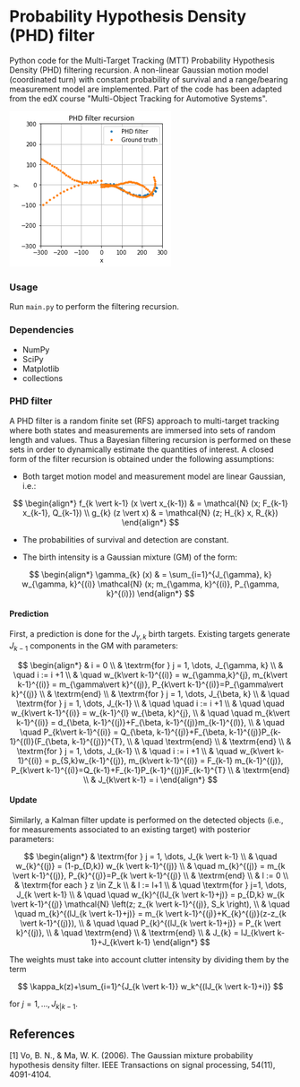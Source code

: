
# Probability Hypothesis Density (PHD) filter

Python code for the Multi-Target Tracking (MTT) Probability Hypothesis Density (PHD) filtering recursion. A non-linear Gaussian motion model (coordinated turn) with constant probability of survival and a range/bearing measurement model are implemented. Part of the code has been adapted from the edX course "Multi-Object Tracking for Automotive Systems".

![Example of filter recursion.](output.png)

### Usage
Run ```main.py``` to perform the filtering recursion.

### Dependencies
* NumPy
* SciPy
* Matplotlib
* collections

### PHD filter
A PHD filter is a random finite set (RFS) approach to multi-target tracking where both states and measurements are immersed into sets of random length and values. Thus a Bayesian filtering recursion is performed on these sets in order to dynamically estimate the quantities of interest. A closed form of the filter recursion is obtained under the following assumptions:

* Both target motion model and measurement model are linear Gaussian, i.e.:

$$
\begin{align*}
f_{k \vert k-1} (x \vert x_{k-1}) & = \mathcal{N} (x; F_{k-1} x_{k-1}, Q_{k-1}) \\
g_{k} (z \vert x) & = \mathcal{N} (z; H_{k} x, R_{k}) 
\end{align*}
$$

* The probabilities of survival and detection are constant.

* The birth intensity is a Gaussian mixture (GM) of the form:


$$
\begin{align*}
\gamma_{k} (x) & = \sum_{i=1}^{J_{\gamma}, k} w_{\gamma, k}^{(i)} \mathcal{N} (x; m_{\gamma, k}^{(i)}, P_{\gamma, k}^{(i)})
\end{align*}
$$


#### Prediction
First, a prediction is done for the $J_{\gamma, k}$ birth targets. Existing targets generate $J_{k-1}$ components in the GM with parameters:

$$
\begin{align*}
& i = 0 \\
& \textrm{for }  j = 1, \dots, J_{\gamma, k} \\
& \quad i := i +1 \\
& \quad w_{k\vert k-1}^{(i)} = w_{\gamma,k}^{j}, m_{k\vert k-1}^{(i)} = m_{\gamma\vert k}^{(j)}, P_{k\vert k-1}^{(i)}=P_{\gamma\vert k}^{(j)} \\
& \textrm{end} \\
& \textrm{for }  j = 1, \dots, J_{\beta, k} \\
& \quad \textrm{for }  j = 1, \dots, J_{k-1} \\
& \quad \quad i := i +1 \\
& \quad \quad w_{k\vert k-1}^{(i)} = w_{k-1}^{l} w_{\beta, k}^{j}, \\
& \quad \quad m_{k\vert k-1}^{(i)} = d_{\beta, k-1}^{(j)}+F_{\beta, k-1}^{(j)}m_{k-1}^{(l)}, \\
& \quad \quad P_{k\vert k-1}^{(i)} = Q_{\beta, k-1}^{(j)}+F_{\beta, k-1}^{(j)}P_{k-1}^{(l)}(F_{\beta, k-1}^{(j)})^{T}, \\
& \quad \textrm{end} \\
& \textrm{end} \\
& \textrm{for }  j = 1, \dots, J_{k-1} \\
& \quad i := i +1 \\
& \quad w_{k\vert k-1}^{(i)} = p_{S,k}w_{k-1}^{(j)}, m_{k\vert k-1}^{(i)} = F_{k-1} m_{k-1}^{(j)}, P_{k\vert k-1}^{(i)}=Q_{k-1}+F_{k-1}P_{k-1}^{(j)}F_{k-1}^{T} \\
& \textrm{end} \\
& J_{k\vert k-1} = i
\end{align*}
$$

#### Update
Similarly, a Kalman filter update is performed on the detected objects (i.e., for measurements associated to an existing target) with posterior parameters:

$$
\begin{align*}
& \textrm{for }  j = 1, \dots, J_{k \vert k-1} \\
& \quad w_{k}^{(j)} = (1-p_{D,k}) w_{k \vert k-1}^{(j)} \\
& \quad m_{k}^{(j)} = m_{k \vert k-1}^{(j)}, P_{k}^{(j)}=P_{k \vert k-1}^{(j)} \\
& \textrm{end} \\
& l := 0 \\
& \textrm{for each }  z \in Z_k \\
& l := l+1 \\
& \quad \textrm{for } j=1, \dots, J_{k \vert k-1} \\
& \quad \quad w_{k}^{(lJ_{k \vert k-1}+j)} = p_{D,k} w_{k \vert k-1}^{(j)} \mathcal{N} \left(z; z_{k \vert k-1}^{(j)}, S_k \right), \\
& \quad \quad m_{k}^{(lJ_{k \vert k-1}+j)} = m_{k \vert k-1}^{(j)}+K_{k}^{(j)}(z-z_{k \vert k-1}^{(j)}), \\
& \quad \quad P_{k}^{(lJ_{k \vert k-1}+j)} = P_{k \vert k}^{(j)}, \\
& \quad \textrm{end} \\
& \textrm{end} \\
& J_{k} = lJ_{k\vert k-1}+J_{k\vert k-1}
\end{align*}
$$

The weights must take into account clutter intensity by dividing them by the term 

$$
\kappa_k(z)+\sum_{i=1}^{J_{k \vert k-1}} w_k^{(lJ_{k \vert k-1}+i)}
$$

for $j=1, \dots, J_{k\vert k-1}$.

## References
<a id="1">[1]</a>
Vo, B. N., & Ma, W. K. (2006). The Gaussian mixture probability hypothesis density filter. IEEE Transactions on signal processing, 54(11), 4091-4104.
